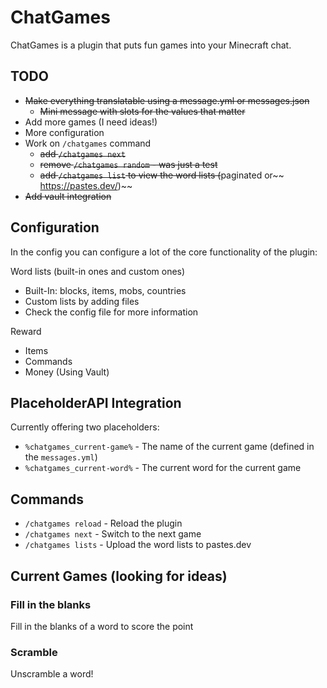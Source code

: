 # ChatGames

ChatGames is a plugin that puts fun games into your Minecraft chat.

## TODO

- ~~Make everything translatable using a message.yml or messages.json~~
  - ~~Mini message with slots for the values that matter~~
- Add more games (I need ideas!)
- More configuration
- Work on `/chatgames` command
  - ~~add `/chatgames next`~~
  - ~~remove `/chatgames random` - was just a test~~
  - ~~add `/chatgames list` to view the word lists (~~paginated or~~ https://pastes.dev/)~~
- ~~Add vault integration~~

## Configuration

In the config you can configure a lot of the core functionality of the plugin:

Word lists (built-in ones and custom ones)
- Built-In: blocks, items, mobs, countries
- Custom lists by adding files
- Check the config file for more information

Reward
- Items
- Commands
- Money (Using Vault)

## PlaceholderAPI Integration

Currently offering two placeholders:

- `%chatgames_current-game%` - The name of the current game (defined in the `messages.yml`)
- `%chatgames_current-word%` - The current word for the current game

## Commands

- `/chatgames reload` - Reload the plugin
- `/chatgames next` - Switch to the next game
- `/chatgames lists` - Upload the word lists to pastes.dev

## Current Games (looking for ideas)

### Fill in the blanks

Fill in the blanks of a word to score the point

### Scramble

Unscramble a word!